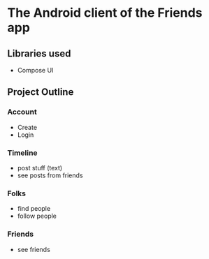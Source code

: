 # The Android client of the Friends app

## Libraries used
- Compose UI

## Project Outline
### Account
- Create
- Login

### Timeline
- post stuff (text)
- see posts from friends

### Folks
- find people
- follow people

### Friends
- see friends